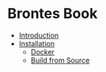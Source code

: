 # Brontes Book

- [Introduction](./intro.md)
- [Installation](./installation/installation.md)
  - [Docker](./installation/docker.md)
  - [Build from Source](./installation/source.md)
